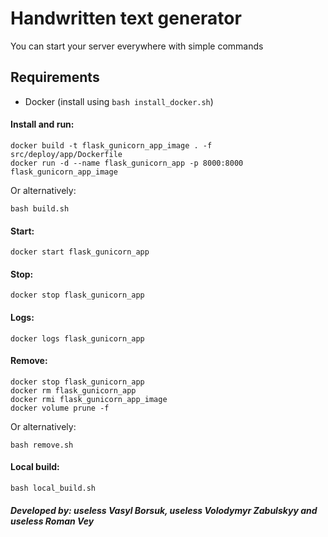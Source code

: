 # Handwritten text generator
You can start your server everywhere with simple commands

## Requirements
* Docker (install using `bash install_docker.sh`)

#### Install and run:
```
docker build -t flask_gunicorn_app_image . -f src/deploy/app/Dockerfile
docker run -d --name flask_gunicorn_app -p 8000:8000 flask_gunicorn_app_image
```
Or alternatively:
```
bash build.sh
```

#### Start:
```
docker start flask_gunicorn_app
```

#### Stop:
```
docker stop flask_gunicorn_app
```

#### Logs:
```
docker logs flask_gunicorn_app
```

#### Remove:
```
docker stop flask_gunicorn_app
docker rm flask_gunicorn_app
docker rmi flask_gunicorn_app_image
docker volume prune -f
```
Or alternatively:
```
bash remove.sh
```

#### Local build:
```
bash local_build.sh
```

##### Developed by: useless Vasyl Borsuk, useless Volodymyr Zabulskyy and useless Roman Vey